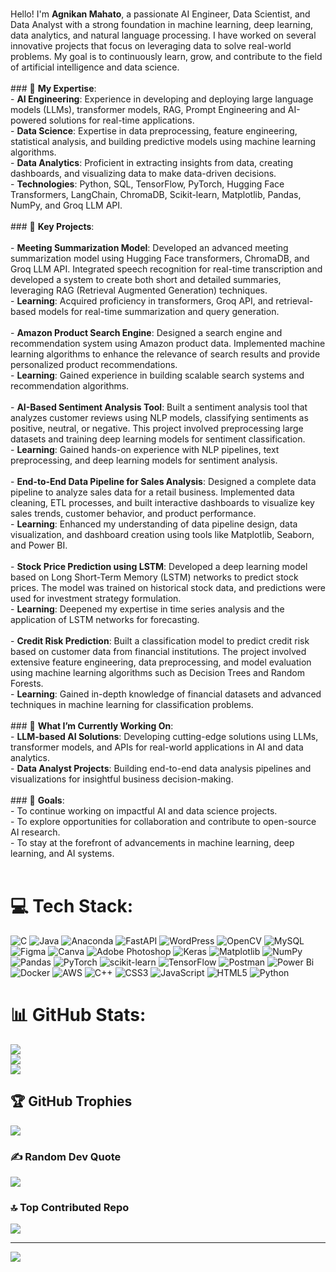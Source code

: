 
<br>Hello! I'm **Agnikan Mahato**, a passionate AI Engineer, Data Scientist, and Data Analyst with a strong foundation in machine learning, deep learning, data analytics, and natural language processing. I have worked on several innovative projects that focus on leveraging data to solve real-world problems. My goal is to continuously learn, grow, and contribute to the field of artificial intelligence and data science.<br><br>### 🧠 **My Expertise**:<br>- **AI Engineering**: Experience in developing and deploying large language models (LLMs), transformer models, RAG, Prompt Engineering and AI-powered solutions for real-time applications.<br>- **Data Science**: Expertise in data preprocessing, feature engineering, statistical analysis, and building predictive models using machine learning algorithms.<br>- **Data Analytics**: Proficient in extracting insights from data, creating dashboards, and visualizing data to make data-driven decisions.<br>- **Technologies**: Python, SQL, TensorFlow, PyTorch, Hugging Face Transformers, LangChain, ChromaDB, Scikit-learn, Matplotlib, Pandas, NumPy, and Groq LLM API.<br><br>### 🔬 **Key Projects**:<br><br>- **Meeting Summarization Model**: Developed an advanced meeting summarization model using Hugging Face transformers, ChromaDB, and Groq LLM API. Integrated speech recognition for real-time transcription and developed a system to create both short and detailed summaries, leveraging RAG (Retrieval Augmented Generation) techniques.<br>  - **Learning**: Acquired proficiency in transformers, Groq API, and retrieval-based models for real-time summarization and query generation.<br><br>- **Amazon Product Search Engine**: Designed a search engine and recommendation system using Amazon product data. Implemented machine learning algorithms to enhance the relevance of search results and provide personalized product recommendations.<br>  - **Learning**: Gained experience in building scalable search systems and recommendation algorithms.<br><br>- **AI-Based Sentiment Analysis Tool**: Built a sentiment analysis tool that analyzes customer reviews using NLP models, classifying sentiments as positive, neutral, or negative. This project involved preprocessing large datasets and training deep learning models for sentiment classification.<br>  - **Learning**: Gained hands-on experience with NLP pipelines, text preprocessing, and deep learning models for sentiment analysis.<br><br>- **End-to-End Data Pipeline for Sales Analysis**: Designed a complete data pipeline to analyze sales data for a retail business. Implemented data cleaning, ETL processes, and built interactive dashboards to visualize key sales trends, customer behavior, and product performance.<br>  - **Learning**: Enhanced my understanding of data pipeline design, data visualization, and dashboard creation using tools like Matplotlib, Seaborn, and Power BI.<br><br>- **Stock Price Prediction using LSTM**: Developed a deep learning model based on Long Short-Term Memory (LSTM) networks to predict stock prices. The model was trained on historical stock data, and predictions were used for investment strategy formulation.<br>  - **Learning**: Deepened my expertise in time series analysis and the application of LSTM networks for forecasting.<br><br>- **Credit Risk Prediction**: Built a classification model to predict credit risk based on customer data from financial institutions. The project involved extensive feature engineering, data preprocessing, and model evaluation using machine learning algorithms such as Decision Trees and Random Forests.<br>  - **Learning**: Gained in-depth knowledge of financial datasets and advanced techniques in machine learning for classification problems.<br><br>### 🌟 **What I’m Currently Working On**:<br>- **LLM-based AI Solutions**: Developing cutting-edge solutions using LLMs, transformer models, and APIs for real-world applications in AI and data analytics.<br>- **Data Analyst Projects**: Building end-to-end data analysis pipelines and visualizations for insightful business decision-making.<br><br>### 🚀 **Goals**:<br>- To continue working on impactful AI and data science projects.<br>- To explore opportunities for collaboration and contribute to open-source AI research.<br>- To stay at the forefront of advancements in machine learning, deep learning, and AI systems.<br><br>


# 💻 Tech Stack:
![C](https://img.shields.io/badge/c-%2300599C.svg?style=for-the-badge&logo=c&logoColor=white) ![Java](https://img.shields.io/badge/java-%23ED8B00.svg?style=for-the-badge&logo=openjdk&logoColor=white) ![Anaconda](https://img.shields.io/badge/Anaconda-%2344A833.svg?style=for-the-badge&logo=anaconda&logoColor=white) ![FastAPI](https://img.shields.io/badge/FastAPI-005571?style=for-the-badge&logo=fastapi) ![WordPress](https://img.shields.io/badge/WordPress-%23117AC9.svg?style=for-the-badge&logo=WordPress&logoColor=white) ![OpenCV](https://img.shields.io/badge/opencv-%23white.svg?style=for-the-badge&logo=opencv&logoColor=white) ![MySQL](https://img.shields.io/badge/mysql-4479A1.svg?style=for-the-badge&logo=mysql&logoColor=white) ![Figma](https://img.shields.io/badge/figma-%23F24E1E.svg?style=for-the-badge&logo=figma&logoColor=white) ![Canva](https://img.shields.io/badge/Canva-%2300C4CC.svg?style=for-the-badge&logo=Canva&logoColor=white) ![Adobe Photoshop](https://img.shields.io/badge/adobe%20photoshop-%2331A8FF.svg?style=for-the-badge&logo=adobe%20photoshop&logoColor=white) ![Keras](https://img.shields.io/badge/Keras-%23D00000.svg?style=for-the-badge&logo=Keras&logoColor=white) ![Matplotlib](https://img.shields.io/badge/Matplotlib-%23ffffff.svg?style=for-the-badge&logo=Matplotlib&logoColor=black) ![NumPy](https://img.shields.io/badge/numpy-%23013243.svg?style=for-the-badge&logo=numpy&logoColor=white) ![Pandas](https://img.shields.io/badge/pandas-%23150458.svg?style=for-the-badge&logo=pandas&logoColor=white) ![PyTorch](https://img.shields.io/badge/PyTorch-%23EE4C2C.svg?style=for-the-badge&logo=PyTorch&logoColor=white) ![scikit-learn](https://img.shields.io/badge/scikit--learn-%23F7931E.svg?style=for-the-badge&logo=scikit-learn&logoColor=white) ![TensorFlow](https://img.shields.io/badge/TensorFlow-%23FF6F00.svg?style=for-the-badge&logo=TensorFlow&logoColor=white) ![Postman](https://img.shields.io/badge/Postman-FF6C37?style=for-the-badge&logo=postman&logoColor=white) ![Power Bi](https://img.shields.io/badge/power_bi-F2C811?style=for-the-badge&logo=powerbi&logoColor=black) ![Docker](https://img.shields.io/badge/docker-%230db7ed.svg?style=for-the-badge&logo=docker&logoColor=white) ![AWS](https://img.shields.io/badge/AWS-%23FF9900.svg?style=for-the-badge&logo=amazon-aws&logoColor=white) ![C++](https://img.shields.io/badge/c++-%2300599C.svg?style=for-the-badge&logo=c%2B%2B&logoColor=white) ![CSS3](https://img.shields.io/badge/css3-%231572B6.svg?style=for-the-badge&logo=css3&logoColor=white) ![JavaScript](https://img.shields.io/badge/javascript-%23323330.svg?style=for-the-badge&logo=javascript&logoColor=%23F7DF1E) ![HTML5](https://img.shields.io/badge/html5-%23E34F26.svg?style=for-the-badge&logo=html5&logoColor=white) ![Python](https://img.shields.io/badge/python-3670A0?style=for-the-badge&logo=python&logoColor=ffdd54)
# 📊 GitHub Stats:
![](https://github-readme-stats.vercel.app/api?username=AgnikanMahato&theme=dark&hide_border=false&include_all_commits=true&count_private=false)<br/>
![](https://github-readme-streak-stats.herokuapp.com/?user=AgnikanMahato&theme=dark&hide_border=false)<br/>
![](https://github-readme-stats.vercel.app/api/top-langs/?username=AgnikanMahato&theme=dark&hide_border=false&include_all_commits=true&count_private=false&layout=compact)

## 🏆 GitHub Trophies
![](https://github-profile-trophy.vercel.app/?username=AgnikanMahato&theme=radical&no-frame=false&no-bg=true&margin-w=4)

### ✍️ Random Dev Quote
![](https://quotes-github-readme.vercel.app/api?type=horizontal&theme=radical)

### 🔝 Top Contributed Repo
![](https://github-contributor-stats.vercel.app/api?username=AgnikanMahato&limit=5&theme=dark&combine_all_yearly_contributions=true)

---
[![](https://visitcount.itsvg.in/api?id=AgnikanMahato&icon=0&color=0)](https://visitcount.itsvg.in)

<!-- Proudly created with GPRM ( https://gprm.itsvg.in ) -->
